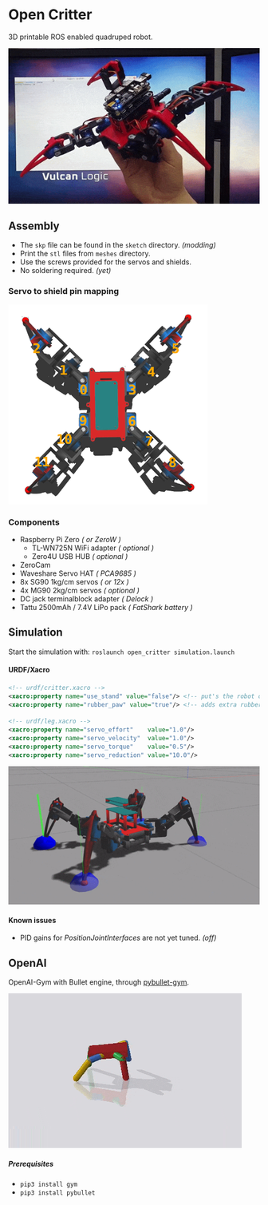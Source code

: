 # Open Critter #

3D printable ROS enabled quadruped robot.

![](doc/critter.gif)

## Assembly ##
* The `skp` file can be found in the `sketch` directory. _(modding)_
* Print the `stl` files from `meshes` directory.
* Use the screws provided for the servos and shields.
* No soldering required. _(yet)_

### Servo to shield pin mapping ###
![](doc/servo_map.png)

### Components ###
* Raspberry Pi Zero _( or ZeroW )_
  * TL-WN725N WiFi adapter _( optional )_
  * Zero4U USB HUB _( optional )_
* ZeroCam
* Waveshare Servo HAT _( PCA9685 )_
* 8x SG90 1kg/cm servos _( or 12x )_
* 4x MG90 2kg/cm servos _( optional )_
* DC jack terminalblock adapter _( Delock )_
* Tattu 2500mAh / 7.4V LiPo pack _( FatShark battery )_

## Simulation ##

Start the simulation with: `roslaunch open_critter simulation.launch`

#### URDF/Xacro ####

```xml
<!-- urdf/critter.xacro -->
<xacro:property name="use_stand" value="false"/> <!-- put's the robot on a fixed pedestal -->
<xacro:property name="rubber_paw" value="true"/> <!-- adds extra rubber material to the end of each tibia with a single contact point to ground -->

<!-- urdf/leg.xacro -->
<xacro:property name="servo_effort"    value="1.0"/>
<xacro:property name="servo_velocity"  value="1.0"/>
<xacro:property name="servo_torque"    value="0.5"/>
<xacro:property name="servo_reduction" value="10.0"/>
```

![](doc/sim.gif)

#### Known issues ####
* PID gains for _PositionJointInterfaces_ are not yet tuned. _(off)_

## OpenAI ##

OpenAI-Gym with Bullet engine, through [pybullet-gym](https://github.com/benelot/pybullet-gym).

![](doc/openai.gif)

##### Prerequisites #####

* `pip3 install gym`
* `pip3 install pybullet`
